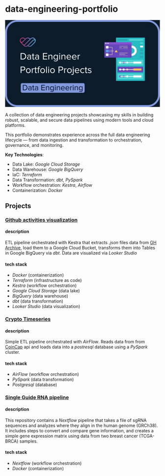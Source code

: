 # data-engineering-portfolio
![](docs/building_data_engineer_portfolio.png)

A collection of data engineering projects showcasing my skills in building robust, scalable, and secure data pipelines using modern tools and cloud platforms. 

This portfolio demonstrates experience across the full data engineering lifecycle — from data ingestion and transformation to orchestration, governance, and monitoring.

**Key Technologies**:
- Data Lake: *Google Cloud Storage*
- Data Warehouse: *Google BigQuery*
- IaC: *Terraform*
- Data Transformation: *dbt*, *PySpark*
- Workflow orchestration: *Kestra*, *Airflow*
- Containerization: *Docker*

## **Projects**
 
### [Github activities visualization](https://github.com/LolloPero/Github-activities-visualization)
   
#### description

ETL pipeline orchestrated with Kestra that extracts *.json* files data from [GH Archive](https://www.gharchive.org/), load them to a Google Cloud Bucket, transforms them into Tables in Google BigQuery via *dbt*. Data are visualized via *Looker Studio*

#### tech stack

- *Docker* (containerization)
- *Terraform* (infrastructure as code)
- *Kestra* (workflow orchestration)
- *Google Cloud Storage* (data lake)
- *BigQuery* (data warehouse)
- *dbt* (data transformation)
- *Looker Studio* (data visualization)


### [Crypto Timeseries](https://github.com/LolloPero/Data-Science-portfolio/tree/main/api_etl_database)

#### description

Simple ETL pipeline orchestrated with *AirFlow*. Reads data from from [CoinCap](https://pro.coincap.io) api and loads data into a *postresql* database using a *PySpark* cluster.

#### tech stack

- *AirFlow* (workflow orchestration)
- *PySpark* (data transformation)
- *Postgresql* (database)


### [Single Guide RNA pipeline](https://github.com/LolloPero/sgRNA)

#### description

This repository contains a *Nextflow* pipeline that takes a file of sgRNA sequences and analyzes where they align in the human genome (GRCh38). It includes steps to convert and compare gene information, and creates a simple gene expression matrix using data from two breast cancer (TCGA-BRCA) samples.

#### tech stack

- *Nextflow* (workflow orchestration)
- *Docker* (containerization)


